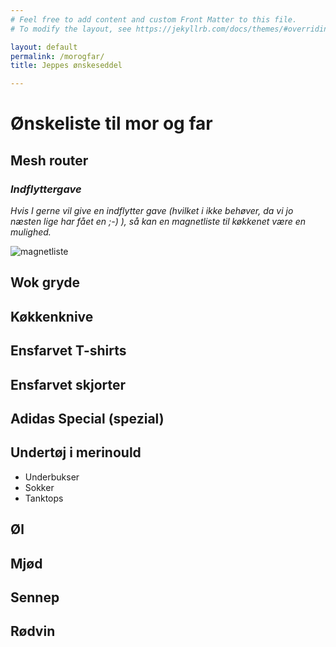 ```yaml
---
# Feel free to add content and custom Front Matter to this file.
# To modify the layout, see https://jekyllrb.com/docs/themes/#overriding-theme-defaults

layout: default
permalink: /morogfar/
title: Jeppes ønskeseddel

---
```


# Ønskeliste til mor og far

## Mesh router




### *Indflyttergave*
*Hvis I gerne vil give en indflytter gave (hvilket i ikke behøver, da vi jo næsten lige har fået en ;-) ), så kan en magnetliste til køkkenet være en mulighed.*

![magnetliste](https://www.ikea.com/PIAimages/0464060_PE609170_S3.JPG "Logo Title Text 1")

## Wok gryde


## Køkkenknive


## Ensfarvet T-shirts


## Ensfarvet skjorter


## Adidas Special (spezial)


## Undertøj i merinould
 - Underbukser
 - Sokker
 - Tanktops


## Øl


## Mjød


## Sennep


## Rødvin
